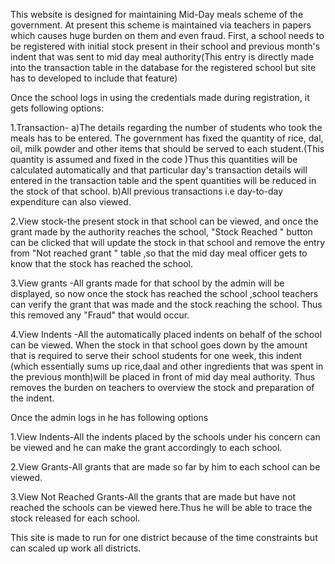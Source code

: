 This website is designed for maintaining Mid-Day meals scheme of the government. At present this scheme is maintained via teachers in papers which causes huge burden on them and even fraud.
First, a school needs to be registered with initial stock present in their school and previous month's indent that was sent to mid day meal authority(This entry is directly made into the transaction table in the database for the registered school but site has to developed to include that feature)

Once the school logs in using the credentials  made during registration, it gets following options:

1.Transaction-
a)The details regarding the number of students who took the meals has to be entered. The government has fixed the quantity of rice, dal, oil, milk powder and other items that should be served to each student.(This quantity is assumed and fixed in the code )Thus this quantities will be calculated automatically and that particular day's 		transaction details will entered in the transaction table and the spent quantities will be reduced in the stock of that school.
b)All previous transactions i.e day-to-day expenditure can also viewed.

2.View stock-the present stock in that school can be viewed, and once the grant made by the authority reaches the school, "Stock Reached " button can be clicked that will update the stock in that school and remove the entry from "Not reached grant " table ,so that the mid day meal officer gets to know that the stock has reached the school.

3.View grants -All grants made for that school by the admin will be displayed, so now once the stock has reached the school ,school teachers can verify the grant that was made and the stock reaching the school. Thus this removed any "Fraud" that would occur.

4.View Indents -All the automatically placed indents on behalf of the school can be viewed. When the stock in that school goes down by the amount that is required to serve their school students for one week, this indent (which essentially sums up rice,daal and other ingredients that was spent in the previous month)will be placed in front of mid day meal authority. Thus removes the burden on teachers to overview the stock and preparation of the indent.


Once the admin logs in he has following options

1.View Indents-All the indents placed by the schools under his concern can be viewed and he can  make the grant accordingly to each school.

2.View Grants-All grants that are made so far by him to each school can be viewed.

3.View Not Reached Grants-All the grants that are made but have not reached the schools can be viewed here.Thus he will be able to trace the stock released for each school.

This site is made to run for one district because of the time constraints but can scaled up work all districts.
